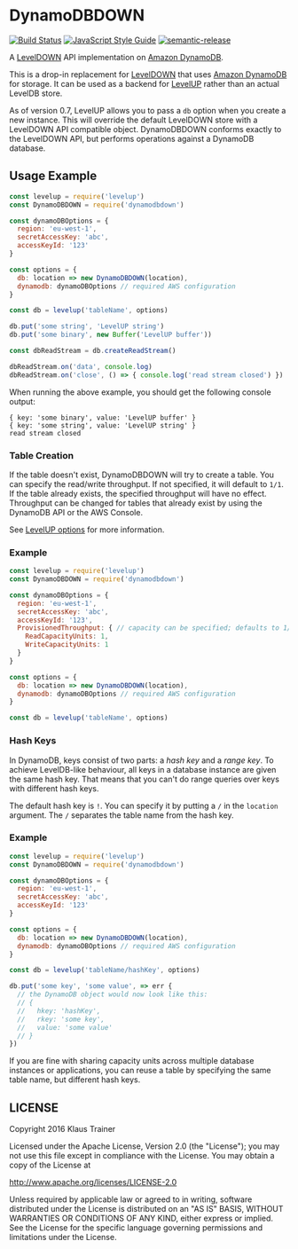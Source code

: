 # DynamoDBDOWN #

[![Build Status](https://travis-ci.org/KlausTrainer/dynamodbdown.svg?branch=main)](https://travis-ci.org/KlausTrainer/dynamodbdown)
[![JavaScript Style Guide](https://img.shields.io/badge/code%20style-standard-brightgreen.svg)](http://standardjs.com/)
[![semantic-release](https://img.shields.io/badge/%20%20%F0%9F%93%A6%F0%9F%9A%80-semantic--release-e10079.svg)](https://github.com/semantic-release/semantic-release)

A [LevelDOWN](https://github.com/level/leveldown) API implementation on [Amazon DynamoDB](https://aws.amazon.com/dynamodb/).

This is a drop-in replacement for [LevelDOWN](https://github.com/level/leveldown) that uses [Amazon DynamoDB](https://aws.amazon.com/dynamodb/) for storage. It can be used as a backend for [LevelUP](https://github.com/level/levelup) rather than an actual LevelDB store.

As of version 0.7, LevelUP allows you to pass a `db` option when you create a new instance. This will override the default LevelDOWN store with a LevelDOWN API compatible object. DynamoDBDOWN conforms exactly to the LevelDOWN API, but performs operations against a DynamoDB database.

## Usage Example ##

```js
const levelup = require('levelup')
const DynamoDBDOWN = require('dynamodbdown')

const dynamoDBOptions = {
  region: 'eu-west-1',
  secretAccessKey: 'abc',
  accessKeyId: '123'
}

const options = {
  db: location => new DynamoDBDOWN(location),
  dynamodb: dynamoDBOptions // required AWS configuration
}

const db = levelup('tableName', options)

db.put('some string', 'LevelUP string')
db.put('some binary', new Buffer('LevelUP buffer'))

const dbReadStream = db.createReadStream()

dbReadStream.on('data', console.log)
dbReadStream.on('close', () => { console.log('read stream closed') })
```

When running the above example, you should get the following console output:

```
{ key: 'some binary', value: 'LevelUP buffer' }
{ key: 'some string', value: 'LevelUP string' }
read stream closed
```

### Table Creation ###

If the table doesn't exist, DynamoDBDOWN will try to create a table. You can specify the read/write throughput. If not specified, it will default to `1/1`. If the table already exists, the specified throughput will have no effect. Throughput can be changed for tables that already exist by using the DynamoDB API or the AWS Console.

See [LevelUP options](https://github.com/level/levelup#options) for more information.

### Example ###

```js
const levelup = require('levelup')
const DynamoDBDOWN = require('dynamodbdown')

const dynamoDBOptions = {
  region: 'eu-west-1',
  secretAccessKey: 'abc',
  accessKeyId: '123',
  ProvisionedThroughput: { // capacity can be specified; defaults to 1/1:
    ReadCapacityUnits: 1,
    WriteCapacityUnits: 1
  }
}

const options = {
  db: location => new DynamoDBDOWN(location),
  dynamodb: dynamoDBOptions // required AWS configuration
}

const db = levelup('tableName', options)
```

### Hash Keys ###

In DynamoDB, keys consist of two parts: a *hash key* and a *range key*. To achieve LevelDB-like behaviour, all keys in a database instance are given the same hash key. That means that you can't do range queries over keys with different hash keys.

The default hash key is `!`. You can specify it by putting a `/` in the `location` argument. The `/` separates the table name from the hash key.

### Example ###

```js
const levelup = require('levelup')
const DynamoDBDOWN = require('dynamodbdown')

const dynamoDBOptions = {
  region: 'eu-west-1',
  secretAccessKey: 'abc',
  accessKeyId: '123'
}

const options = {
  db: location => new DynamoDBDOWN(location),
  dynamodb: dynamoDBOptions // required AWS configuration
}

const db = levelup('tableName/hashKey', options)

db.put('some key', 'some value', => err {
  // the DynamoDB object would now look like this:
  // {
  //   hkey: 'hashKey',
  //   rkey: 'some key',
  //   value: 'some value'
  // }
})
```

If you are fine with sharing capacity units across multiple database instances or applications, you can reuse a table by specifying the same table name, but different hash keys.

## LICENSE ##

Copyright 2016 Klaus Trainer

Licensed under the Apache License, Version 2.0 (the "License");
you may not use this file except in compliance with the License.
You may obtain a copy of the License at

http://www.apache.org/licenses/LICENSE-2.0

Unless required by applicable law or agreed to in writing, software
distributed under the License is distributed on an "AS IS" BASIS,
WITHOUT WARRANTIES OR CONDITIONS OF ANY KIND, either express or implied.
See the License for the specific language governing permissions and
limitations under the License.
